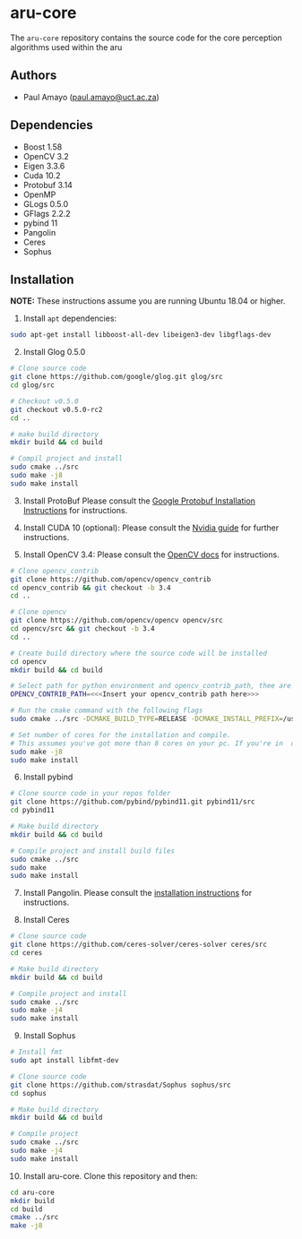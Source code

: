# aru-core

The `aru-core` repository contains the source code for the core perception algorithms used within the aru

## Authors
- Paul Amayo (paul.amayo@uct.ac.za)

## Dependencies
- Boost 1.58
- OpenCV 3.2
- Eigen 3.3.6
- Cuda 10.2
- Protobuf 3.14
- OpenMP
- GLogs 0.5.0
- GFlags 2.2.2 
- pybind 11
- Pangolin
- Ceres
- Sophus

## Installation
**NOTE:** These instructions assume you are running Ubuntu 18.04 or higher.

1. Install `apt` dependencies:
```bash
sudo apt-get install libboost-all-dev libeigen3-dev libgflags-dev
```

2. Install Glog 0.5.0
```bash
# Clone source code
git clone https://github.com/google/glog.git glog/src
cd glog/src

# Checkout v0.5.0
git checkout v0.5.0-rc2
cd ..

# make build directory
mkdir build && cd build

# Compil project and install
sudo cmake ../src
sudo make -j8
sudo make install
```

3. Install ProtoBuf
Please consult the
[Google Protobuf Installation Instructions](https://github.com/protocolbuffers/protobuf/blob/master/src/README.md) for
instructions.

4. Install CUDA 10 (optional):
Please consult the [Nvidia guide](https://developer.download.nvidia.com/compute/cuda/10.0/Prod/docs/sidebar/CUDA_Installation_Guide_Linux.pdf) for further instructions.

5. Install OpenCV 3.4:
Please consult the
[OpenCV docs](http://docs.opencv.org/3.0-beta/doc/tutorials/introduction/linux_install/linux_install.html) for
instructions.
```bash
# Clone opencv_contrib
git clone https://github.com/opencv/opencv_contrib
cd opencv_contrib && git checkout -b 3.4
cd ..

# Clone opencv
git clone https://github.com/opencv/opencv opencv/src
cd opencv/src && git checkout -b 3.4
cd ..

# Create build directory where the source code will be installed
cd opencv
mkdir build && cd build

# Select path for python environment and opencv_contrib_path, thee are just examples you need to set your own
OPENCV_CONTRIB_PATH=<<<Insert your opencv_contrib path here>>>

# Run the cmake command with the following flags
sudo cmake ../src -DCMAKE_BUILD_TYPE=RELEASE -DCMAKE_INSTALL_PREFIX=/usr/local -DOPENCV_EXTRA_MODULES_PATH=${OPENCV_CONTRIB_PATH} -DINSTALL_C_EXAMPLES=OFF -DINSTALL_PYTHON_EXAMPLES=ON -DBUILD_EXAMPLES=ON -DPYTHON3_EXECUTABLE=$(which python3) -DPYTHON_INCLUDE_DIR=$(python3 -c "from distutils.sysconfig import get_python_inc; print(get_python_inc())") -DPYTHON_INCLUDE_DIR2=$(python3 -c "from os.path import dirname; from distutils.sysconfig import get_config_h_filename; print(dirname(get_config_h_filename()))") -DPYTHON_LIBRARY=$(python3 -c "from distutils.sysconfig import get_config_var;from os.path import dirname,join ; print(join(dirname(get_config_var('LIBPC')),get_config_var('LDLIBRARY')))") -DPYTHON3_NUMPY_INCLUDE_DIRS=$(python3 -c "import numpy; print(numpy.get_include())") -DPYTHON3_PACKAGES_PATH=$(python3 -c "from distutils.sysconfig import get_python_lib; print(get_python_lib())") -DPYTHON_DEFAULT_AVAILABLE=$(which python3) -DPYTHON_DEFAULT_EXECUTABLE=$(which python3) -DBUILD_opencv_python2=OFF -DBUILD_opencv_python3=ON -DBUILD_opencv_xfeatures2d=ON -DOPENCV_ENABLE_NONFREE=ON     

# Set number of cores for the installation and compile.
# This assumes you've got more than 8 cores on your pc. If you're in  doubt, use -j4
sudo make -j8
sudo make install
```

6. Install pybind
```bash
# Clone source code in your repos folder
git clone https://github.com/pybind/pybind11.git pybind11/src
cd pybind11

# Make build directory
mkdir build && cd build

# Compile project and install build files
sudo cmake ../src
sudo make
sudo make install
```

7. Install Pangolin. Please consult the  [ installation instructions](https://github.com/stevenlovegrove/Pangolin/blob/master/README.md) for instructions.

8. Install Ceres
```bash
# Clone source code
git clone https://github.com/ceres-solver/ceres-solver ceres/src
cd ceres

# Make build directory
mkdir build && cd build

# Compile project and install
sudo cmake ../src
sudo make -j4
sudo make install
```

9. Install Sophus 
```bash
# Install fmt
sudo apt install libfmt-dev

# Clone source code
git clone https://github.com/strasdat/Sophus sophus/src
cd sophus

# Make build directory
mkdir build && cd build

# Compile project
sudo cmake ../src
sudo make -j4
sudo make install
```

10. Install aru-core. Clone this repository and then:
```bash
cd aru-core
mkdir build
cd build
cmake ../src
make -j8
```



